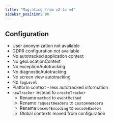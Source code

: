 ```yaml
---
title: "Migrating from v2 to v4"
sidebar_position: 90
---
```



## Configuration

- User anonymization not available
- GDPR configuration not available
- No autotracked application context
- No geoLocationContext
- No exceptionAutotracking
- No diagnosticAutotracking
- No screen view autotracking
- No `logLevel`
- Platform context - less autotracked information
- `newTracker` instead fo `createTracker`
  - Rename `method` to `eventMethod`
  - Rename `requestHeaders` to `customHeaders`
  - Rename `base64Encoding` to `encodeBase64`
  - Global contexts moved from configuration
